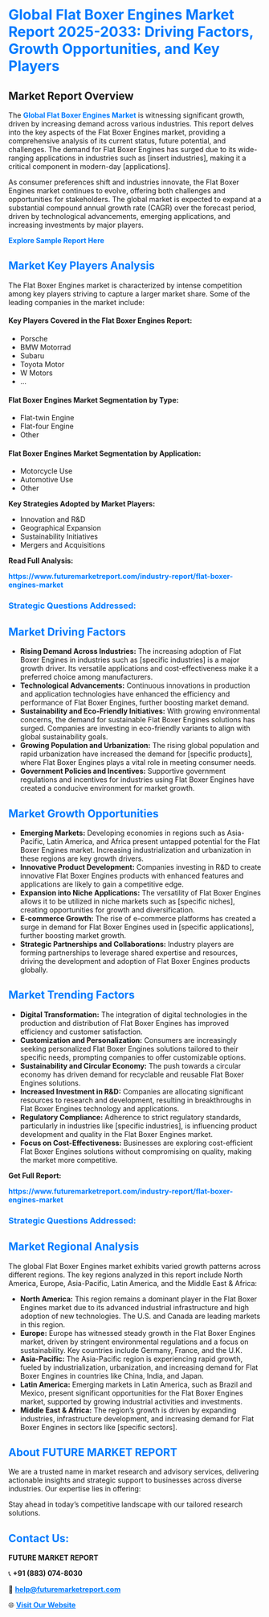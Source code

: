 <h1 style="color: #007BFF;">Global Flat Boxer Engines Market Report 2025-2033: Driving Factors, Growth Opportunities, and Key Players</h1>

<section id="overview">
<h2>Market Report Overview</h2>
<p>The <a href="https://www.futuremarketreport.com/industry-report/flat-boxer-engines-market" style="color: #007BFF; text-decoration: none;"><strong>Global Flat Boxer Engines Market</strong></a> is witnessing significant growth, driven by increasing demand across various industries. This report delves into the key aspects of the Flat Boxer Engines market, providing a comprehensive analysis of its current status, future potential, and challenges. The demand for Flat Boxer Engines has surged due to its wide-ranging applications in industries such as [insert industries], making it a critical component in modern-day [applications].</p>
<p>As consumer preferences shift and industries innovate, the Flat Boxer Engines market continues to evolve, offering both challenges and opportunities for stakeholders. The global market is expected to expand at a substantial compound annual growth rate (CAGR) over the forecast period, driven by technological advancements, emerging applications, and increasing investments by major players.</p>
</section>

<section id="overview">
<p><a href="https://www.futuremarketreport.com/request-sample/reportId=102406" style="color: #007BFF; text-decoration: none;"><strong>Explore Sample Report Here</strong></a></p>
</section>

<section id="key-players">
<h2 style="color: #007BFF;">Market Key Players Analysis</h2>
<p>The Flat Boxer Engines market is characterized by intense competition among key players striving to capture a larger market share. Some of the leading companies in the market include:</p>
<h4>Key Players Covered in the Flat Boxer Engines Report:</h4>
<ul><li>Porsche</li><li>BMW Motorrad</li><li>Subaru</li><li>Toyota Motor</li><li>W Motors</li><li>...</li></ul>
<h4>Flat Boxer Engines Market Segmentation by Type:</h4>
<ul><li>Flat-twin Engine</li><li>Flat-four Engine</li><li>Other</li></ul>

<h4>Flat Boxer Engines Market Segmentation by Application:</h4>
<ul><li>Motorcycle Use</li><li>Automotive Use</li><li>Other</li></ul>
<p><strong>Key Strategies Adopted by Market Players:</strong></p>
<ul>
<li>Innovation and R&D</li>
<li>Geographical Expansion</li>
<li>Sustainability Initiatives</li>
<li>Mergers and Acquisitions</li>
</ul>
</section>

<section>
<p><strong>Read Full Analysis: </strong></p><a href="https://www.futuremarketreport.com/industry-report/flat-boxer-engines-market" style="color: #007BFF; text-decoration: none;"><strong>https://www.futuremarketreport.com/industry-report/flat-boxer-engines-market</strong></a>
<h3 style="color: #007BFF;">Strategic Questions Addressed:</h3>
</section>

<section id="driving-factors">
<h2 style="color: #007BFF;">Market Driving Factors</h2>
<ul>
<li><strong>Rising Demand Across Industries:</strong> The increasing adoption of Flat Boxer Engines in industries such as [specific industries] is a major growth driver. Its versatile applications and cost-effectiveness make it a preferred choice among manufacturers.</li>
<li><strong>Technological Advancements:</strong> Continuous innovations in production and application technologies have enhanced the efficiency and performance of Flat Boxer Engines, further boosting market demand.</li>
<li><strong>Sustainability and Eco-Friendly Initiatives:</strong> With growing environmental concerns, the demand for sustainable Flat Boxer Engines solutions has surged. Companies are investing in eco-friendly variants to align with global sustainability goals.</li>
<li><strong>Growing Population and Urbanization:</strong> The rising global population and rapid urbanization have increased the demand for [specific products], where Flat Boxer Engines plays a vital role in meeting consumer needs.</li>
<li><strong>Government Policies and Incentives:</strong> Supportive government regulations and incentives for industries using Flat Boxer Engines have created a conducive environment for market growth.</li>
</ul>
</section>

<section id="growth-opportunities">
<h2 style="color: #007BFF;">Market Growth Opportunities</h2>
<ul>
<li><strong>Emerging Markets:</strong> Developing economies in regions such as Asia-Pacific, Latin America, and Africa present untapped potential for the Flat Boxer Engines market. Increasing industrialization and urbanization in these regions are key growth drivers.</li>
<li><strong>Innovative Product Development:</strong> Companies investing in R&D to create innovative Flat Boxer Engines products with enhanced features and applications are likely to gain a competitive edge.</li>
<li><strong>Expansion into Niche Applications:</strong> The versatility of Flat Boxer Engines allows it to be utilized in niche markets such as [specific niches], creating opportunities for growth and diversification.</li>
<li><strong>E-commerce Growth:</strong> The rise of e-commerce platforms has created a surge in demand for Flat Boxer Engines used in [specific applications], further boosting market growth.</li>
<li><strong>Strategic Partnerships and Collaborations:</strong> Industry players are forming partnerships to leverage shared expertise and resources, driving the development and adoption of Flat Boxer Engines products globally.</li>
</ul>
</section>

<section id="trending-factors">
<h2 style="color: #007BFF;">Market Trending Factors</h2>
<ul>
<li><strong>Digital Transformation:</strong> The integration of digital technologies in the production and distribution of Flat Boxer Engines has improved efficiency and customer satisfaction.</li>
<li><strong>Customization and Personalization:</strong> Consumers are increasingly seeking personalized Flat Boxer Engines solutions tailored to their specific needs, prompting companies to offer customizable options.</li>
<li><strong>Sustainability and Circular Economy:</strong> The push towards a circular economy has driven demand for recyclable and reusable Flat Boxer Engines solutions.</li>
<li><strong>Increased Investment in R&D:</strong> Companies are allocating significant resources to research and development, resulting in breakthroughs in Flat Boxer Engines technology and applications.</li>
<li><strong>Regulatory Compliance:</strong> Adherence to strict regulatory standards, particularly in industries like [specific industries], is influencing product development and quality in the Flat Boxer Engines market.</li>
<li><strong>Focus on Cost-Effectiveness:</strong> Businesses are exploring cost-efficient Flat Boxer Engines solutions without compromising on quality, making the market more competitive.</li>
</ul>
</section>

<section>
<p><strong>Get Full Report: </strong></p><a href="https://www.futuremarketreport.com/industry-report/flat-boxer-engines-market" style="color: #007BFF; text-decoration: none;"><strong>https://www.futuremarketreport.com/industry-report/flat-boxer-engines-market</strong></a>
<h3 style="color: #007BFF;">Strategic Questions Addressed:</h3>
</section>


<section id="regional-analysis">
<h2 style="color: #007BFF;">Market Regional Analysis</h2>
<p>The global Flat Boxer Engines market exhibits varied growth patterns across different regions. The key regions analyzed in this report include North America, Europe, Asia-Pacific, Latin America, and the Middle East & Africa:</p>
<ul>
<li><strong>North America:</strong> This region remains a dominant player in the Flat Boxer Engines market due to its advanced industrial infrastructure and high adoption of new technologies. The U.S. and Canada are leading markets in this region.</li>
<li><strong>Europe:</strong> Europe has witnessed steady growth in the Flat Boxer Engines market, driven by stringent environmental regulations and a focus on sustainability. Key countries include Germany, France, and the U.K.</li>
<li><strong>Asia-Pacific:</strong> The Asia-Pacific region is experiencing rapid growth, fueled by industrialization, urbanization, and increasing demand for Flat Boxer Engines in countries like China, India, and Japan.</li>
<li><strong>Latin America:</strong> Emerging markets in Latin America, such as Brazil and Mexico, present significant opportunities for the Flat Boxer Engines market, supported by growing industrial activities and investments.</li>
<li><strong>Middle East & Africa:</strong> The region’s growth is driven by expanding industries, infrastructure development, and increasing demand for Flat Boxer Engines in sectors like [specific sectors].</li>
</ul>
</section>

<footer>
<h2 style="color: #007BFF;">About FUTURE MARKET REPORT</h2>
<p>We are a trusted name in market research and advisory services, delivering actionable insights and strategic support to businesses across diverse industries. Our expertise lies in offering:</p>

<p>Stay ahead in today’s competitive landscape with our tailored research solutions.</p>

<h2 style="color: #007BFF;">Contact Us:</h2>
<p><strong>FUTURE MARKET REPORT</strong></p>
<p>📞 <strong>+91 (883) 074-8030</strong></p>
<p>📧 <strong><a href="mailto:help@futuremarketreport.com" style="color: #007BFF;">help@futuremarketreport.com</a></strong></p>
<p>🌐 <strong><a href="https://www.futuremarketreport.com/" style="color: #007BFF;">Visit Our Website</a></strong></p>
</footer>